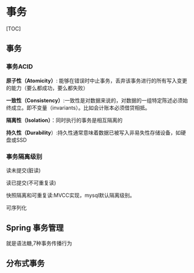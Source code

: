 # 事务

[TOC]

## 事务

### 事务ACID

**原子性（Atomicity）**: 能够在错误时中止事务，丢弃该事务进行的所有写入变更的能力（要么都成功，要么都失败）

**一致性（Consistency）**:一致性是对数据来说的，对数据的一组特定陈述必须始终成立。即不变量（invariants）。比如会计账本必须借贷相抵。

**隔离性（Isolation）**：同时执行的事务是相互隔离的

**持久性（Durability**）:持久性通常意味着数据已被写入非易失性存储设备，如硬盘或SSD

### 事务隔离级别

读未提交(脏读)

读已提交(不可重复读)

快照隔离和可重复读:MVCC实现，mysql默认隔离级别。

可序列化

## Spring 事务管理

就是语法糖,7种事务传播行为

## 分布式事务



